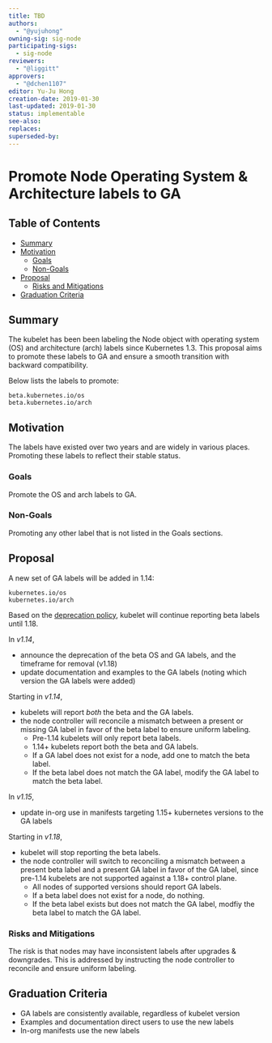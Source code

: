 ```yaml
---
title: TBD
authors:
  - "@yujuhong"
owning-sig: sig-node
participating-sigs:
  - sig-node
reviewers:
  - "@liggitt"
approvers:
  - "@dchen1107"
editor: Yu-Ju Hong
creation-date: 2019-01-30
last-updated: 2019-01-30
status: implementable
see-also:
replaces:
superseded-by:
---
```


# Promote Node Operating System & Architecture labels to GA

## Table of Contents

<!-- toc -->
- [Summary](#summary)
- [Motivation](#motivation)
  - [Goals](#goals)
  - [Non-Goals](#non-goals)
- [Proposal](#proposal)
  - [Risks and Mitigations](#risks-and-mitigations)
- [Graduation Criteria](#graduation-criteria)
<!-- /toc -->

## Summary

The kubelet has been been labeling the Node object with operating system (OS)
and architecture (arch) labels since Kubernetes 1.3. This proposal aims to
promote these labels to GA and ensure a smooth transition with backward
compatibility.

Below lists the labels to promote:
```
beta.kubernetes.io/os
beta.kubernetes.io/arch
```

## Motivation

The labels have existed over two years and are widely in various places.
Promoting these labels to reflect their stable status.

### Goals

Promote the OS and arch labels to GA.

### Non-Goals

Promoting any other label that is not listed in the Goals sections.

## Proposal

A new set of GA labels will be added in 1.14:
```
kubernetes.io/os
kubernetes.io/arch
```
Based on the [deprecation
policy](https://kubernetes.io/docs/reference/using-api/deprecation-policy/#deprecating-a-feature-or-behavior),
kubelet will continue reporting beta labels until 1.18.

In *v1.14*,
- announce the deprecation of the beta OS and GA labels, and the timeframe for removal (v1.18)
- update documentation and examples to the GA labels (noting which version the GA labels were added)

Starting in *v1.14*,
- kubelets will report *both* the beta and the GA labels. 
- the node controller will reconcile a mismatch between a present or missing
  GA label in favor of the beta label to ensure uniform labeling.
  - Pre-1.14 kubelets will only report beta labels.
  - 1.14+ kubelets report both the beta and GA labels.
  - If a GA label does not exist for a node, add one to match the beta label.
  - If the beta label does not match the GA label, modify the GA label to match
    the beta label.

In *v1.15*,
- update in-org use in manifests targeting 1.15+ kubernetes versions to the GA labels

Starting in *v1.18*, 
- kubelet will stop reporting the beta labels.
- the node controller will switch to reconciling a mismatch between a present
  beta label and a present GA label in favor of the GA label, since pre-1.14
  kubelets are not supported against a 1.18+ control plane.
  - All nodes of supported versions should report GA labels.
  - If a beta label does not exist for a node, do nothing.
  - If the beta label exists but does not match the GA label, modfiy the beta
    label to match the GA label.

### Risks and Mitigations

The risk is that nodes may have inconsistent labels after upgrades &
downgrades. This is addressed by instructing the node controller to reconcile
and ensure uniform labeling.

## Graduation Criteria

- GA labels are consistently available, regardless of kubelet version
- Examples and documentation direct users to use the new labels
- In-org manifests use the new labels
